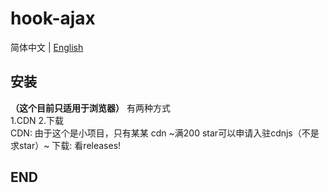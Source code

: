 # hook-ajax
简体中文 | [English](https://github.com/lindengxu68/hook-ajax/)
## 安装
**（这个目前只适用于浏览器）**
有两种方式  
1.CDN 2.下载  
CDN:
由于这个是小项目，只有某某 cdn ~满200 star可以申请入驻cdnjs（不是求star）~
下载:
看releases!
## END
